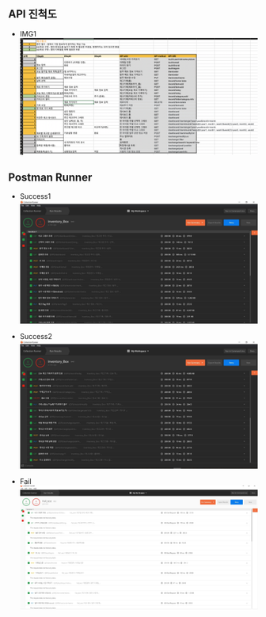 ## API 진척도

* IMG1 ![API_1](https://raw.githubusercontent.com/InventoryBox/InventoryBox_Server/master/img/api_modify.png)

## Postman Runner

* Success1 ![Postman Runner1](https://raw.githubusercontent.com/InventoryBox/InventoryBox_Server/master/img/postman_1.JPG)

* Success2 ![Postman Runner2](https://raw.githubusercontent.com/InventoryBox/InventoryBox_Server/master/img/postman_2JPG.JPG)

* Fail ![Postman Runner3](https://raw.githubusercontent.com/InventoryBox/InventoryBox_Server/master/img/api_fail.jpeg)
